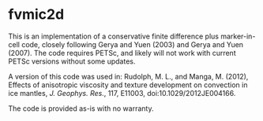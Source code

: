 # fvmic2d

This is an implementation of a conservative finite difference plus marker-in-cell code, closely following Gerya and Yuen (2003) and Gerya and Yuen (2007).
The code requires PETSc, and likely will not work with current PETSc versions without some updates.

A version of this code was used in:
Rudolph, M. L., and Manga, M. (2012), Effects of anisotropic viscosity and texture development on convection in ice mantles, *J. Geophys. Res.*, 117, E11003, doi:10.1029/2012JE004166.

The code is provided as-is with no warranty.
